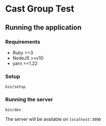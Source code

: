 # Cast Group Test

## Running the application

### Requirements

- Ruby >=3
- NodeJS >=v10
- yarn >=1.22

### Setup

```
bin/setup
```

### Running the server

```
bin/dev
```

The server will be available on `localhost:3000`